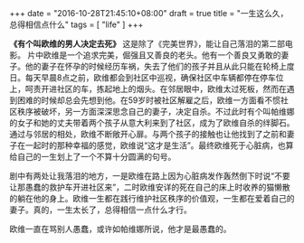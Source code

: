 +++
date = "2016-10-28T21:45:10+08:00"
draft = true
title = "一生这么久，总得相信点什么"
tags = [ "life" ]
+++

**《有个叫欧维的男人决定去死》**
这是除了《完美世界》，能让自己落泪的第二部电影。
片中欧维是一个追求完美，倔强且又善良的老头。他有一个善良又勇敢的妻子。他的妻子在怀孕的时候经历车祸，失去了他们的孩子并且从此只能在轮椅上度日。每天早晨8点之前，欧维都会到社区中巡视，确保社区中车辆都停在停车位上，呵责开进社区的车，拣起地上的烟头。<!--more-->在邻居眼中，欧维太过死板，然而在遇到困难的时候却总会先想到他。在59岁时被社区解雇之后，欧维一方面看不惯社区秩序被破坏，另一方面深深思念自己的妻子，决定自杀。不过此时有个叫帕维娜的女子和她的丈夫带着两个孩子从意大利来到了社区，成为了欧维自杀的绊脚石。通过与邻居的相处，欧维不断敞开心扉。与两个孩子的接触也让他找到了之前和妻子在一起时的那种幸福的感觉，欧维说“这才是生活”。最终欧维死于心脏病，也算给自己的一生划上了一个不算十分圆满的句号。

剧中有两处让我落泪的地方，一是欧维在路上因为心脏病发作轰然倒下时说“不要让那愚蠢的救护车开进社区来”，二时欧维安详的死在自己的床上时收养的猫懒散的躺在他的身上。欧维一生都在践行维护社区秩序的价值观，一生都在爱着自己的妻子。真的，一生太长了，总得相信一点什么才行。



欧维一直在骂别人愚蠢，或许如帕维娜所说，他才是最愚蠢的。
